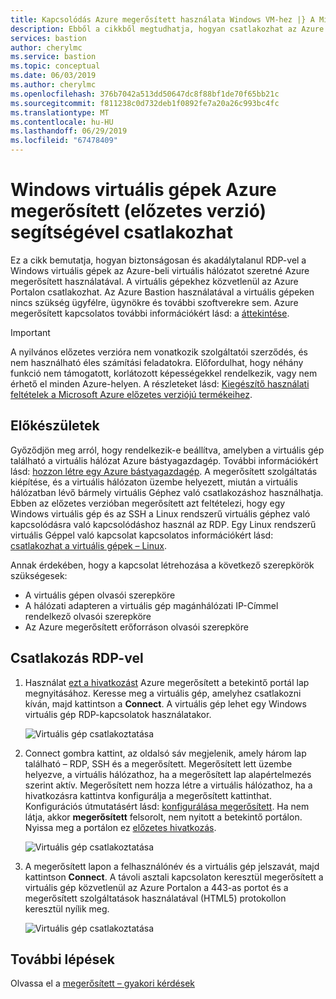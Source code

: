 ```yaml
---
title: Kapcsolódás Azure megerősített használata Windows VM-hez |} A Microsoft Docs
description: Ebből a cikkből megtudhatja, hogyan csatlakozhat az Azure virtuális gépként fut a Windows Azure megerősített használatával.
services: bastion
author: cherylmc
ms.service: bastion
ms.topic: conceptual
ms.date: 06/03/2019
ms.author: cherylmc
ms.openlocfilehash: 376b7042a513dd50647dc8f88bf1de70f65bb21c
ms.sourcegitcommit: f811238c0d732deb1f0892fe7a20a26c993bc4fc
ms.translationtype: MT
ms.contentlocale: hu-HU
ms.lasthandoff: 06/29/2019
ms.locfileid: "67478409"
---
```

# <a name="connect-to-a-windows-virtual-machine-using-azure-bastion-preview"></a>Windows virtuális gépek Azure megerősített (előzetes verzió) segítségével csatlakozhat

Ez a cikk bemutatja, hogyan biztonságosan és akadálytalanul RDP-vel a Windows virtuális gépek az Azure-beli virtuális hálózatot szeretné Azure megerősített használatával. A virtuális gépekhez közvetlenül az Azure Portalon csatlakozhat. Az Azure Bastion használatával a virtuális gépeken nincs szükség ügyfélre, ügynökre és további szoftverekre sem. Azure megerősített kapcsolatos további információkért lásd: a [áttekintése](bastion-overview.md).

> [!IMPORTANT]
> A nyilvános előzetes verzióra nem vonatkozik szolgáltatói szerződés, és nem használható éles számítási feladatokra. Előfordulhat, hogy néhány funkció nem támogatott, korlátozott képességekkel rendelkezik, vagy nem érhető el minden Azure-helyen. A részleteket lásd: [Kiegészítő használati feltételek a Microsoft Azure előzetes verziójú termékeihez](https://azure.microsoft.com/support/legal/preview-supplemental-terms/).
>

## <a name="before-you-begin"></a>Előkészületek

Győződjön meg arról, hogy rendelkezik-e beállítva, amelyben a virtuális gép található a virtuális hálózat Azure bástyagazdagép. További információkért lásd: [hozzon létre egy Azure bástyagazdagép](bastion-create-host-portal.md). A megerősített szolgáltatás kiépítése, és a virtuális hálózaton üzembe helyezett, miután a virtuális hálózatban lévő bármely virtuális Géphez való csatlakozáshoz használhatja. Ebben az előzetes verzióban megerősített azt feltételezi, hogy egy Windows virtuális gép és az SSH a Linux rendszerű virtuális géphez való kapcsolódásra való kapcsolódáshoz használ az RDP. Egy Linux rendszerű virtuális Géppel való kapcsolat kapcsolatos információkért lásd: [csatlakozhat a virtuális gépek – Linux](bastion-connect-vm-ssh.md).

Annak érdekében, hogy a kapcsolat létrehozása a következő szerepkörök szükségesek:

* A virtuális gépen olvasói szerepköre
* A hálózati adapteren a virtuális gép magánhálózati IP-Címmel rendelkező olvasói szerepköre
* Az Azure megerősített erőforráson olvasói szerepköre

## <a name="rdp"></a>Csatlakozás RDP-vel

1. Használat [ezt a hivatkozást](https://aka.ms/BastionHost) Azure megerősített a betekintő portál lap megnyitásához. Keresse meg a virtuális gép, amelyhez csatlakozni kíván, majd kattintson a **Connect**. A virtuális gép lehet egy Windows virtuális gép RDP-kapcsolatok használatakor.

    ![Virtuális gép csatlakoztatása](./media/bastion-connect-vm-rdp/connect.png)

1. Connect gombra kattint, az oldalsó sáv megjelenik, amely három lap található – RDP, SSH és a megerősített. Megerősített lett üzembe helyezve, a virtuális hálózathoz, ha a megerősített lap alapértelmezés szerint aktív. Megerősített nem hozza létre a virtuális hálózathoz, ha a hivatkozásra kattintva konfigurálja a megerősített kattinthat. Konfigurációs útmutatásért lásd: [konfigurálása megerősített](bastion-create-host-portal.md). Ha nem látja, akkor **megerősített** felsorolt, nem nyitott a betekintő portálon. Nyissa meg a portálon ez [előzetes hivatkozás](https://aka.ms/BastionHost).

    ![Virtuális gép csatlakoztatása](./media/bastion-connect-vm-rdp/bastion.png)

1. A megerősített lapon a felhasználónév és a virtuális gép jelszavát, majd kattintson **Connect**. A távoli asztali kapcsolaton keresztül megerősített a virtuális gép közvetlenül az Azure Portalon a 443-as portot és a megerősített szolgáltatások használatával (HTML5) protokollon keresztül nyílik meg.

    ![Virtuális gép csatlakoztatása](./media/bastion-connect-vm-rdp/443rdp.png)
 
## <a name="next-steps"></a>További lépések

Olvassa el a [megerősített – gyakori kérdések](bastion-faq.md)

